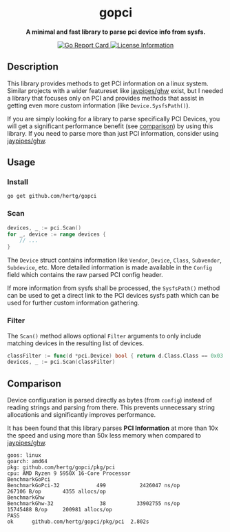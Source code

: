 
<div align="center">
  <h1><strong>gopci</strong></h1>
  <p>
		<strong>A minimal and fast library to parse pci device info from sysfs.</strong>
  </p>
  <p>
    <a href="https://goreportcard.com/report/github.com/hertg/gopci">
      <img alt="Go Report Card" src="https://goreportcard.com/badge/github.com/hertg/gopci" />
    </a>
    <a href="#">
			<img alt="License Information" src="https://img.shields.io/github/license/hertg/go-pciids">
    </a>
  </p>
</div>

## Description

This library provides methods to get PCI information on a linux system.
Similar projects with a wider featureset like [jaypipes/ghw](https://github.com/jaypipes/pcidb) exist,
but I needed a library that focuses only on PCI and provides methods that
assist in getting even more custom information (like `Device.SysfsPath()`).

If you are simply looking for a library to parse specifically PCI Devices,
you will get a significant performance benefit (see [comparison](#Comparison)) by using this library. If you need
to parse more than just PCI information, consider using [jaypipes/ghw](https://github.com/jaypipes/pcidb).

## Usage

### Install
```shell
go get github.com/hertg/gopci
```

### Scan
```go
devices, _ := pci.Scan()
for _, device := range devices {
	// ...
}
```

The `Device` struct contains information like `Vendor`, `Device`, `Class`, `Subvendor`, `Subdevice`, etc.
More detailed information is made available in the `Config` field which contains the raw parsed PCI config header.

If more information from sysfs shall be processed, the `SysfsPath()` method can be used
to get a direct link to the PCI devices sysfs path which can be used for further custom information gathering.

### Filter
The `Scan()` method allows optional `Filter` arguments to only include matching
devices in the resulting list of devices.

```go
classFilter := func(d *pci.Device) bool { return d.Class.Class == 0x03 }
devices, _ := pci.Scan(classFilter)
```

## Comparison

Device configuration is parsed directly as bytes (from `config`) instead of
reading strings and parsing from there. This prevents unnecessary string
allocationis and significantly improves performance.

It has been found that this library parses **PCI Information** at more
than 10x the speed and using more than 50x less memory when compared to
[jaypipes/ghw](https://github.com/jaypipes/pcidb).

```text
goos: linux
goarch: amd64
pkg: github.com/hertg/gopci/pkg/pci
cpu: AMD Ryzen 9 5950X 16-Core Processor
BenchmarkGoPci
BenchmarkGoPci-32            499           2426047 ns/op          267106 B/op       4355 allocs/op
BenchmarkGhw
BenchmarkGhw-32               38          33902755 ns/op        15745488 B/op     200981 allocs/op
PASS
ok      github.com/hertg/gopci/pkg/pci  2.802s
```

